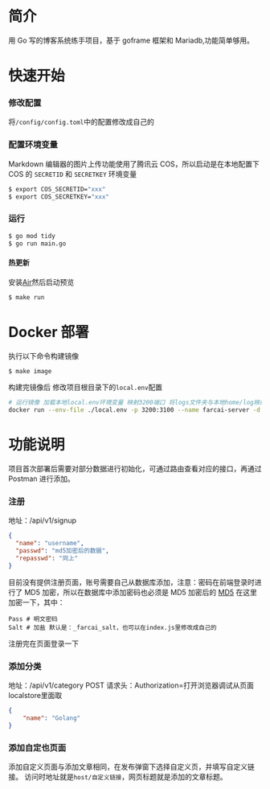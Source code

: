 # 简介

用 Go 写的博客系统练手项目，基于 goframe 框架和 Mariadb,功能简单够用。

# 快速开始

### 修改配置

将`/config/config.toml`中的配置修改成自己的

### 配置环境变量

Markdown 编辑器的图片上传功能使用了腾讯云 COS，所以启动是在本地配置下 COS 的 `SECRETID` 和 `SECRETKEY` 环境变量

```bash
$ export COS_SECRETID="xxx"
$ export COS_SECRETKEY="xxx"
```

### 运行

```bash
$ go mod tidy
$ go run main.go
```

#### 热更新

安装[Air](https://github.com/cosmtrek/air)然后启动预览

```bash
$ make run
```

# Docker 部署

执行以下命令构建镜像

```bash
$ make image
```

构建完镜像后
修改项目根目录下的`local.env`配置

```bash
# 运行镜像 加载本地local.env环境变量 映射3200端口 将logs文件夹与本地home/log映射
docker run --env-file ./local.env -p 3200:3100 --name farcai-server -d -v /home/logs:/logs farcai:镜像名和版本号
```

# 功能说明

项目首次部署后需要对部分数据进行初始化，可通过路由查看对应的接口，再通过 Postman 进行添加。

### 注册

地址：/api/v1/signup

```json
{
  "name": "username",
  "passwd": "md5加密后的数据",
  "repasswd": "同上"
}
```

目前没有提供注册页面，账号需要自己从数据库添加，注意：密码在前端登录时进行了 MD5 加密，所以在数据库中添加密码也必须是 MD5 加密后的 [MD5](https://www.cmd5.com/hash.aspx?s=123456) 在这里加密一下，其中：

```
Pass # 明文密码
Salt # 加盐 默认是：_farcai_salt，也可以在index.js里修改成自己的
```
注册完在页面登录一下

### 添加分类
地址：/api/v1/category POST
请求头：Authorization=打开浏览器调试从页面localstore里面取
```json
{
    "name": "Golang"
}
```

### 添加自定也页面
添加自定义页面与添加文章相同，在发布弹窗下选择自定义页，并填写自定义链接。
访问时地址就是```host/自定义链接```，网页标题就是添加的文章标题。